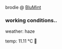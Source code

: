 brodie @ [BluMint](https://www.linkedin.com/company/blumint-io/)

<!--weather_start-->
### working conditions..

weather: haze 

temp: 11.11 °C 👕

<!--weather_end-->
